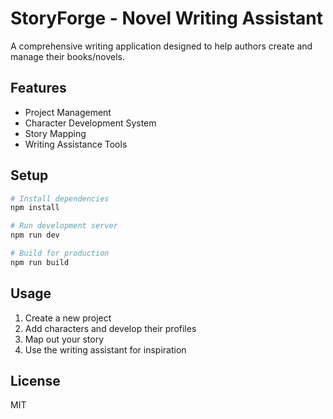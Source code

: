 # StoryForge - Novel Writing Assistant

A comprehensive writing application designed to help authors create and manage their books/novels.

## Features

- Project Management
- Character Development System
- Story Mapping
- Writing Assistance Tools

## Setup

```bash
# Install dependencies
npm install

# Run development server
npm run dev

# Build for production
npm run build
```

## Usage

1. Create a new project
2. Add characters and develop their profiles
3. Map out your story
4. Use the writing assistant for inspiration

## License

MIT